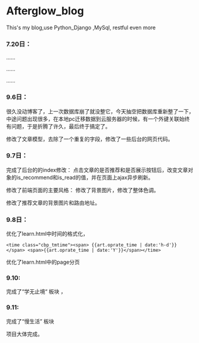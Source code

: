 # Afterglow_blog
This's my blog,use Python_Django ,MySql, restful even more



### 7.20日：

......

......

......

### 9.6日：

很久没动博客了，上一次数据库崩了就没整它，今天抽空把数据库重新整了一下，中途问题出现很多，在本地pc迁移数据到云服务器的时候，有一个外键关联始终有问题，于是折腾了许久，最后终于搞定了。

修改了文章模型，去除了一个重复的字段，修改了一些后台的网页代码。


### 9.7日：

完成了后台的的index修改： 点击文章的是否推荐和是否展示按钮后，改变文章对象的is_recommend和is_read的值，并在页面上ajax异步刷新。

修改了前端页面的主要风格： 修改了背景图片，修改了整体色调。

修改了推荐文章的背景图片和路由地址。

### 9.8日：

优化了learn.html中时间的格式化，

```
<time class="cbp_tmtime"><span> {{art.oprate_time | date:'h-d'}} </span> <span>{{art.oprate_time | date:'Y'}}</span></time>
```

优化了learn.html中的page分页

### 9.10:

完成了“学无止境“ 板块 ，

### 9.11:

完成了“慢生活” 板块 

项目大体完成。
